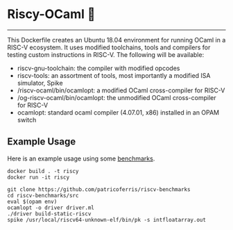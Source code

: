 # Riscy-OCaml 🐫
-----

This Dockerfile creates an Ubuntu 18.04 environment for running OCaml in a RISC-V ecosystem. It uses modified toolchains, tools and compilers for testing custom instructions in RISC-V. The following will be available: 

- riscv-gnu-toolchain: the compiler with modified opcodes
- riscv-tools: an assortment of tools, most importantly a modified ISA simulator, Spike
- /riscv-ocaml/bin/ocamlopt: a modified OCaml cross-compiler for RISC-V
- /og-riscv-ocaml/bin/ocamlopt: the unmodified OCaml cross-compiler for RISC-V
- ocamlopt: standard ocaml compiler (4.07.01, x86) installed in an OPAM switch 

Example Usage
---- 

Here is an example usage using some [benchmarks](https://github.com/patricoferris/riscv-benchmarks).

```
docker build . -t riscy
docker run -it riscy

git clone https://github.com/patricoferris/riscv-benchmarks
cd riscv-benchmarks/src
eval $(opam env)
ocamlopt -o driver driver.ml
./driver build-static-riscv
spike /usr/local/riscv64-unknown-elf/bin/pk -s intfloatarray.out
``` 

